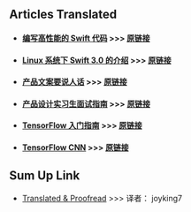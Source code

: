 ## Articles Translated




* ####  [编写高性能的 Swift 代码](https://github.com/joyking7/Articles/blob/master/Optimization-Tips.rst)    >>>  [原链接](https://github.com/xitu/gold-miner/blob/master/TODO/OptimizationTips.rst)

* #### [Linux 系统下 Swift 3.0 的介绍](https://github.com/joyking7/Articles/blob/master/Introducing-Swift-3.0.md)    >>> [原链接](https://github.com/xitu/gold-miner/blob/master/TODO/Introducing-Swift%203.0.md)

* #### [产品文案要说人话](https://github.com/joyking7/Articles/blob/master/the-secret-to-writing-killer-product-copy.md)   >>> [原链接](https://github.com/xitu/gold-miner/blob/master/TODO/the-secret-to-writing-killer-product-copy.md)

* #### [产品设计实习生面试指南](https://github.com/joyking7/Articles/blob/master/guide-to-interviewing-for-pm.md)   >>> [原链接](https://github.com/xitu/gold-miner/blob/master/TODO/guide-to-interviewing-for-product-design-internships.md)

* #### [TensorFlow 入门指南](https://github.com/joyking7/Articles/blob/master/Getting-Started-With-TensorFlow.md)    >>> [原链接](https://github.com/xitu/tensorflow/blob/zh-hans/tensorflow/docs_src/get_started/get_started.md)

* #### [TensorFlow CNN](https://github.com/joyking7/Articles/blob/master/Convolutional-Neural-Networks.md)   >>> [原链接](https://github.com/xitu/tensorflow/blob/zh-hans/tensorflow/docs_src/tutorials/deep_cnn.md)

##  Sum Up Link

* [Translated & Proofread](https://github.com/xitu/gold-miner/blob/master/integrals.md)  >>> 译者： joyking7